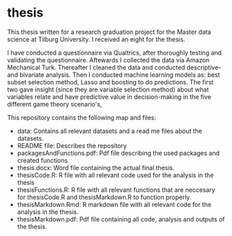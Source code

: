 # thesis
This thesis written for a research graduation project for the Master data science at Tilburg University. I received an eight for the thesis.

I have conducted a questionnaire via Qualtrics, after thoroughly testing and validating the questionnaire. Aftewards I collected the data via Amazon Mechanical Turk. Thereafter I cleaned the data and conducted descriptive- and bivariate analysis. Then I conducted machine learning models as: best subset selection method, Lasso and boosting to do predictions. The first two gave insight (since they are variable selection method) about what variables relate and have predictive value in decision-making in the five different game theory scenario's, 

This repository contains the following map and files:

* data: Contains all relevant datasets and a read me files about the datasets.
* README file: Describes the repository
* packagesAndFunctions.pdf: Pdf file describing the used packages and created functions
* thesis.docx: Word file containing the actual final thesis.
* thesisCode.R: R file with all relevant code used for the analysis in the thesis
* thesisFunctions.R: R file with all relevant functions that are neccesary for thesisCode.R and thesisMarkdown.R to function properly.
* thesisMarkdown.Rmd: R markdown file with all relevant code for the analysis in the thesis.
* thesisMarkdown.pdf: Pdf file containing all code, analysis and outputs of the thesis.

